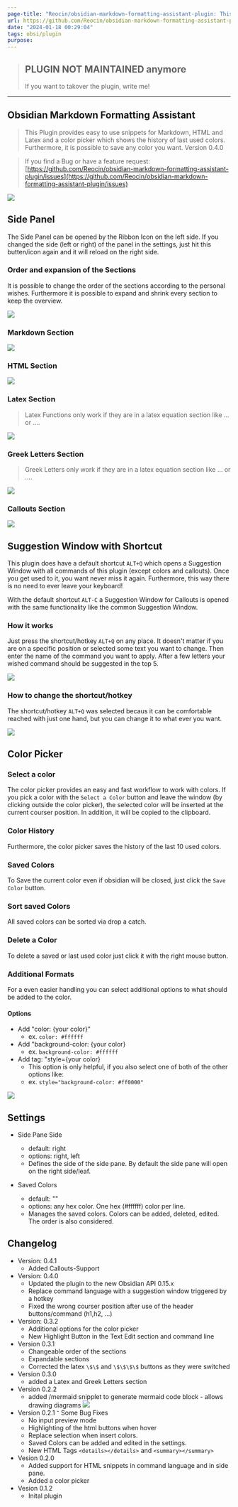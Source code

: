 ```yaml
---
page-title: "Reocin/obsidian-markdown-formatting-assistant-plugin: This Plugin provides a simple WYSIWYG Editor for Markdown and in addition a command line interface. The command line interface facilitate a faster workflow."
url: https://github.com/Reocin/obsidian-markdown-formatting-assistant-plugin
date: "2024-01-18 00:29:04"
tags: obsi/plugin
purpose:
---
```


> ## PLUGIN NOT MAINTAINED anymore
> 
> If you want to takover the plugin, write me!

---

## Obsidian Markdown Formatting Assistant

> This Plugin provides easy to use snippets for Markdown, HTML and Latex and a color picker which shows the history of last used colors. Furthermore, it is possible to save any color you want. Version 0.4.0

> If you find a Bug or have a feature request: [https://github.com/Reocin/obsidian-markdown-formatting-assistant-plugin/issues](https://github.com/Reocin/obsidian-markdown-formatting-assistant-plugin/issues)

[![](https://github.com/Reocin/obsidian-markdown-formatting-assistant-plugin/raw/main/assets/Obsidian_Overview.png)](https://github.com/Reocin/obsidian-markdown-formatting-assistant-plugin/blob/main/assets/Obsidian_Overview.png)

## Side Panel

The Side Panel can be opened by the Ribbon Icon on the left side. If you changed the side (left or right) of the panel in the settings, just hit this butten/icon again and it will reload on the right side.

### Order and expansion of the Sections

It is possible to change the order of the sections according to the personal wishes. Furthermore it is possible to expand and shrink every section to keep the overview.

[![](https://github.com/Reocin/obsidian-markdown-formatting-assistant-plugin/raw/main/assets/OrderableAndExpandableRows.gif)](https://github.com/Reocin/obsidian-markdown-formatting-assistant-plugin/blob/main/assets/OrderableAndExpandableRows.gif)

### Markdown Section

[![](https://github.com/Reocin/obsidian-markdown-formatting-assistant-plugin/raw/main/assets/Panel_Overview.png)](https://github.com/Reocin/obsidian-markdown-formatting-assistant-plugin/blob/main/assets/Panel_Overview.png)

### HTML Section

[![](https://github.com/Reocin/obsidian-markdown-formatting-assistant-plugin/raw/main/assets/Panel_Overview_Html.png)](https://github.com/Reocin/obsidian-markdown-formatting-assistant-plugin/blob/main/assets/Panel_Overview_Html.png)

### Latex Section

> Latex Functions only work if they are in a latex equation section like ... or ....

[![](https://github.com/Reocin/obsidian-markdown-formatting-assistant-plugin/raw/main/assets/Panel_Overview_Latex.png)](https://github.com/Reocin/obsidian-markdown-formatting-assistant-plugin/blob/main/assets/Panel_Overview_Latex.png)

### Greek Letters Section

> Greek Letters only work if they are in a latex equation section like ... or ....

[![](https://github.com/Reocin/obsidian-markdown-formatting-assistant-plugin/raw/main/assets/Panel_Overview_Greek_Letters.png)](https://github.com/Reocin/obsidian-markdown-formatting-assistant-plugin/blob/main/assets/Panel_Overview_Greek_Letters.png)

### Callouts Section

[![](https://github.com/Reocin/obsidian-markdown-formatting-assistant-plugin/raw/main/assets/calloutsMenu.jpg)](https://github.com/Reocin/obsidian-markdown-formatting-assistant-plugin/blob/main/assets/calloutsMenu.jpg)

## Suggestion Window with Shortcut

This plugin does have a default shortcut `ALT+Q` which opens a Suggestion Window with all commands of this plugin (except colors and callouts). Once you get used to it, you want never miss it again. Furthermore, this way there is no need to ever leave your keyboard!

With the default shortcut `ALT-C` a Suggestion Window for Callouts is opened with the same functionality like the common Suggestion Window.

### How it works

Just press the shortcut/hotkey `ALT+Q` on any place. It doesn't matter if you are on a specific position or selected some text you want to change. Then enter the name of the command you want to apply. After a few letters your wished command should be suggested in the top 5.

[![](https://github.com/Reocin/obsidian-markdown-formatting-assistant-plugin/raw/main/assets/Suggestion_Window_How_to_use_with_hotkey.gif)](https://github.com/Reocin/obsidian-markdown-formatting-assistant-plugin/blob/main/assets/Suggestion_Window_How_to_use_with_hotkey.gif)

### How to change the shortcut/hotkey

The shortcut/hotkey `ALT+Q` was selected becaus it can be comfortable reached with just one hand, but you can change it to what ever you want.

[![](https://github.com/Reocin/obsidian-markdown-formatting-assistant-plugin/raw/main/assets/Suggestion_Window_change_hot_key.gif)](https://github.com/Reocin/obsidian-markdown-formatting-assistant-plugin/blob/main/assets/Suggestion_Window_change_hot_key.gif)

## Color Picker

### Select a color

The color picker provides an easy and fast workflow to work with colors. If you pick a color with the `Select a Color` button and leave the window (by clicking outside the color picker), the selected color will be inserted at the current courser position. In addition, it will be copied to the clipboard.

### Color History

Furthermore, the color picker saves the history of the last 10 used colors.

### Saved Colors

To Save the current color even if obsidian will be closed, just click the `Save Color` button.

### Sort saved Colors

All saved colors can be sorted via drop a catch.

### Delete a Color

To delete a saved or last used color just click it with the right mouse button.

### Additional Formats

For a even easier handling you can select additional options to what should be added to the color.

#### Options

-   Add "color: {your color}"
    -   ex. `color: #ffffff`
-   Add "background-color: {your color}
    -   ex. `background-color: #ffffff`
-   Add tag: "style={your color}
    -   This option is only helpful, if you also select one of both of the other options like:
    -   ex. `style="background-color: #ff0000"`

[![](https://github.com/Reocin/obsidian-markdown-formatting-assistant-plugin/raw/main/assets/Color_Picker.png)](https://github.com/Reocin/obsidian-markdown-formatting-assistant-plugin/blob/main/assets/Color_Picker.png)

## Settings

-   Side Pane Side
    
    -   default: right
    -   options: right, left
    -   Defines the side of the side pane. By default the side pane will open on the right side/leaf.
-   Saved Colors
    
    -   default: ""
    -   options: any hex color. One hex (#ffffff) color per line.
    -   Manages the saved colors. Colors can be added, deleted, edited. The order is also considered.

## Changelog

-   Version: 0.4.1
    -   Added Callouts-Support
-   Version: 0.4.0
    -   Updated the plugin to the new Obsidian API 0.15.x
    -   Replace command language with a suggestion window triggered by a hotkey
    -   Fixed the wrong courser position after use of the header buttons/command (h1,h2, ...)
-   Version: 0.3.2
    -   Additional options for the color picker
    -   New Highlight Button in the Text Edit section and command line
-   Version 0.3.1
    -   Changeable order of the sections
    -   Expandable sections
    -   Corrected the latex `\$\$` and `\$\$\$\$` buttons as they were switched
-   Version 0.3.0
    -   added a Latex and Greek Letters section
-   Version 0.2.2
    -   added /mermaid snipplet to generate mermaid code block - allows drawing diagrams [![](https://github.com/Reocin/assets/Mermaid.png)](https://github.com/Reocin/assets/Mermaid.png)
-   Version 0.2.1 ⁻ Some Bug Fixes
    -   No input preview mode
    -   Highlighting of the html buttons when hover
    -   Replace selection when insert colors.
    -   Saved Colors can be added and edited in the settings.
    -   New HTML Tags `<details></details>` and `<summary></summary>`
-   Vesion 0.2.0
    -   Added support for HTML snippets in command language and in side pane.
    -   Added a color picker
-   Vesion 0.1.2
    -   Inital plugin